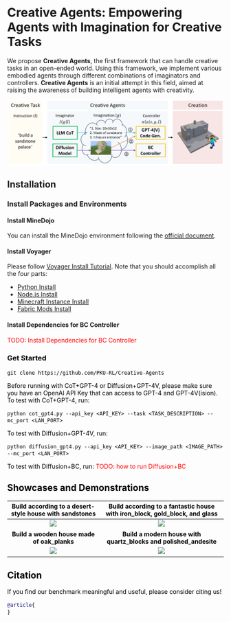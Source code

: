 # Creative Agents: Empowering Agents with Imagination for Creative Tasks


We propose **Creative Agents**, the first framework that can handle creative tasks in an open-ended world. Using this framework, we implement various embodied agents through different combinations of imaginators and controllers. **Creative Agents** is an initial attempt in this field, aimed at raising the awareness of building intelligent agents with creativity.

![](figs/pipeline.png)

## Installation

### Install Packages and Environments

#### Install MineDojo
You can install the MineDojo environment following the [official document](https://docs.minedojo.org/sections/getting_started/install.html#prerequisites). 

#### Install Voyager
Please follow [Voyager Install Tutorial](https://github.com/MineDojo/Voyager). Note that you should accomplish all the four parts:
- [Python Install](https://github.com/MineDojo/Voyager#python-install)
- [Node.js Install](https://github.com/MineDojo/Voyager#nodejs-install)
- [Minecraft Instance Install](https://github.com/MineDojo/Voyager#minecraft-instance-install)
- [Fabric Mods Install](https://github.com/MineDojo/Voyager#fabric-mods-install)


#### Install Dependencies for BC Controller

</font> <font color=Red> TODO: Install Dependencies for BC Controller </font> <font color=Black>

### Get Started

```
git clone https://github.com/PKU-RL/Creative-Agents
```

Before running with CoT+GPT-4 or Diffusion+GPT-4V, please make sure you have an OpenAI API Key that can access to GPT-4 and GPT-4V(ision).
To test with CoT+GPT-4, run:
```
python cot_gpt4.py --api_key <API_KEY> --task <TASK_DESCRIPTION> --mc_port <LAN_PORT>
```

To test with Diffusion+GPT-4V, run:
```
python diffusion_gpt4.py --api_key <API_KEY> --image_path <IMAGE_PATH> --mc_port <LAN_PORT>
```

To test with Diffusion+BC, run:
</font> <font color=Red> TODO: how to run Diffusion+BC </font> <font color=Black>

## Showcases and Demonstrations


| Build according to a desert-style house with sandstones | Build according to a fantastic house with iron_block, gold_block, and glass |
|:-------------------------------------------------------:|:---------------------------------------------------------------------------:|
|   <img src="figs/demo_4.gif" width="366" a="demo_4"/>   |             <img src="figs/demo_6.gif" width="366" a="demo_6"/>             |
|       **Build a wooden house made of oak_planks**       |      **Build a modern house with quartz_blocks and polished_andesite**      |
|   <img src="figs/demo_7.gif" width="366" a="demo_7"/>   |             <img src="figs/demo_8.gif" width="366" a="demo_8"/>             |


## Citation
If you find our benchmark meaningful and useful, please consider citing us!
```bibtex
@article{
}
```
